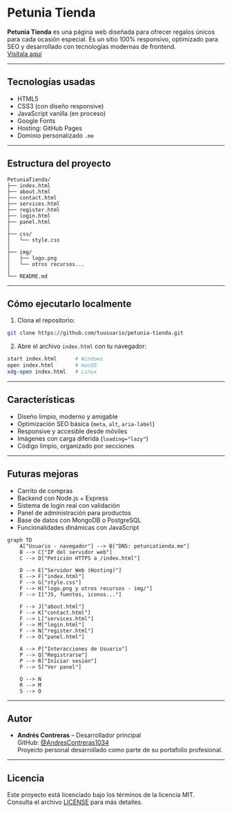 
#  Petunia Tienda

**Petunia Tienda** es una página web diseñada para ofrecer regalos únicos para cada ocasión especial. Es un sitio 100% responsivo, optimizado para SEO y desarrollado con tecnologías modernas de frontend.  
[Visítala aquí](https://www.petuniatienda.me)

---

## Tecnologías usadas

- HTML5
- CSS3 (con diseño responsive)
- JavaScript vanilla (en proceso)
- Google Fonts
- Hosting: GitHub Pages
- Dominio personalizado `.me`

---

##  Estructura del proyecto

```
PetuniaTienda/
├── index.html
├── about.html
├── contact.html
├── services.html
├── register.html
├── login.html
├── panel.html
│
├── css/
│   └── style.css
│
├── img/
│   ├── logo.png
│   └── otros recursos...
│
└── README.md
```

---

##  Cómo ejecutarlo localmente

1. Clona el repositorio:

```bash
git clone https://github.com/tuusuario/petunia-tienda.git
```

2. Abre el archivo `index.html` con tu navegador:

```bash
start index.html      # Windows
open index.html       # macOS
xdg-open index.html   # Linux
```

---

## Características

- Diseño limpio, moderno y amigable
- Optimización SEO básica (`meta`, `alt`, `aria-label`)
- Responsive y accesible desde móviles
- Imágenes con carga diferida (`loading="lazy"`)
- Código limpio, organizado por secciones

---

##  Futuras mejoras

- Carrito de compras
- Backend con Node.js + Express
- Sistema de login real con validación
- Panel de administración para productos
- Base de datos con MongoDB o PostgreSQL
- Funcionalidades dinámicas con JavaScript


```mermaid
graph TD
    A["Usuario - navegador"] --> B["DNS: petuniatienda.me"]
    B --> C["IP del servidor web"]
    C --> D["Petición HTTPS a /index.html"]

    D --> E["Servidor Web (Hosting)"]
    E --> F["index.html"]
    F --> G["style.css"]
    F --> H["logo.png y otros recursos - img/"]
    F --> I["JS, fuentes, iconos..."]

    F --> J["about.html"]
    F --> K["contact.html"]
    F --> L["services.html"]
    F --> M["login.html"]
    F --> N["register.html"]
    F --> O["panel.html"]

    A --> P["Interacciones de Usuario"]
    P --> Q["Registrarse"]
    P --> R["Iniciar sesión"]
    P --> S["Ver panel"]

    Q --> N
    R --> M
    S --> O
```
---

##  Autor

- **Andrés Contreras** – Desarrollador principal  
  GitHub: [@AndresContreras1034](https://github.com/AndresContreras1034)  
  Proyecto personal desarrollado como parte de su portafolio profesional.

---

## Licencia

Este proyecto está licenciado bajo los términos de la licencia MIT.  
Consulta el archivo [LICENSE](LICENSE) para más detalles.



